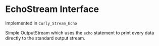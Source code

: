# EchoStream Interface #
Implemented in `Curly_Stream_Echo`

Simple OutputStream which uses the `echo` statement to print every data directly to the standard output stream.